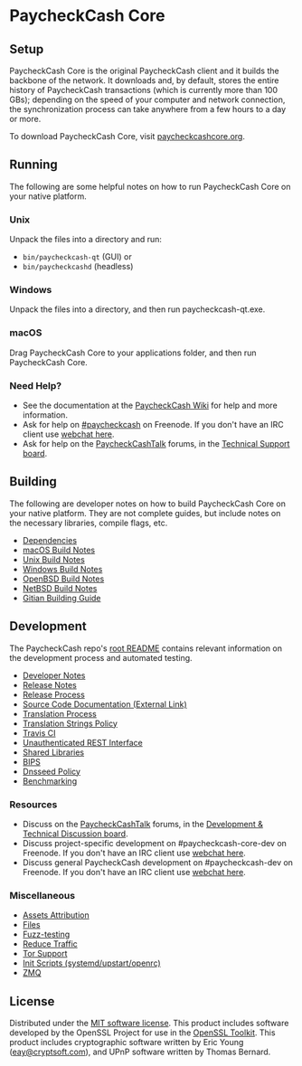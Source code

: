PaycheckCash Core
=============

Setup
---------------------
PaycheckCash Core is the original PaycheckCash client and it builds the backbone of the network. It downloads and, by default, stores the entire history of PaycheckCash transactions (which is currently more than 100 GBs); depending on the speed of your computer and network connection, the synchronization process can take anywhere from a few hours to a day or more.

To download PaycheckCash Core, visit [paycheckcashcore.org](https://paycheckcashcore.org/en/releases/).

Running
---------------------
The following are some helpful notes on how to run PaycheckCash Core on your native platform.

### Unix

Unpack the files into a directory and run:

- `bin/paycheckcash-qt` (GUI) or
- `bin/paycheckcashd` (headless)

### Windows

Unpack the files into a directory, and then run paycheckcash-qt.exe.

### macOS

Drag PaycheckCash Core to your applications folder, and then run PaycheckCash Core.

### Need Help?

* See the documentation at the [PaycheckCash Wiki](https://en.paycheckcash.it/wiki/Main_Page)
for help and more information.
* Ask for help on [#paycheckcash](http://webchat.freenode.net?channels=paycheckcash) on Freenode. If you don't have an IRC client use [webchat here](http://webchat.freenode.net?channels=paycheckcash).
* Ask for help on the [PaycheckCashTalk](https://paycheckcashtalk.org/) forums, in the [Technical Support board](https://paycheckcashtalk.org/index.php?board=4.0).

Building
---------------------
The following are developer notes on how to build PaycheckCash Core on your native platform. They are not complete guides, but include notes on the necessary libraries, compile flags, etc.

- [Dependencies](dependencies.md)
- [macOS Build Notes](build-osx.md)
- [Unix Build Notes](build-unix.md)
- [Windows Build Notes](build-windows.md)
- [OpenBSD Build Notes](build-openbsd.md)
- [NetBSD Build Notes](build-netbsd.md)
- [Gitian Building Guide](gitian-building.md)

Development
---------------------
The PaycheckCash repo's [root README](/README.md) contains relevant information on the development process and automated testing.

- [Developer Notes](developer-notes.md)
- [Release Notes](release-notes.md)
- [Release Process](release-process.md)
- [Source Code Documentation (External Link)](https://dev.visucore.com/paycheckcash/doxygen/)
- [Translation Process](translation_process.md)
- [Translation Strings Policy](translation_strings_policy.md)
- [Travis CI](travis-ci.md)
- [Unauthenticated REST Interface](REST-interface.md)
- [Shared Libraries](shared-libraries.md)
- [BIPS](bips.md)
- [Dnsseed Policy](dnsseed-policy.md)
- [Benchmarking](benchmarking.md)

### Resources
* Discuss on the [PaycheckCashTalk](https://paycheckcashtalk.org/) forums, in the [Development & Technical Discussion board](https://paycheckcashtalk.org/index.php?board=6.0).
* Discuss project-specific development on #paycheckcash-core-dev on Freenode. If you don't have an IRC client use [webchat here](http://webchat.freenode.net/?channels=paycheckcash-core-dev).
* Discuss general PaycheckCash development on #paycheckcash-dev on Freenode. If you don't have an IRC client use [webchat here](http://webchat.freenode.net/?channels=paycheckcash-dev).

### Miscellaneous
- [Assets Attribution](assets-attribution.md)
- [Files](files.md)
- [Fuzz-testing](fuzzing.md)
- [Reduce Traffic](reduce-traffic.md)
- [Tor Support](tor.md)
- [Init Scripts (systemd/upstart/openrc)](init.md)
- [ZMQ](zmq.md)

License
---------------------
Distributed under the [MIT software license](/COPYING).
This product includes software developed by the OpenSSL Project for use in the [OpenSSL Toolkit](https://www.openssl.org/). This product includes
cryptographic software written by Eric Young ([eay@cryptsoft.com](mailto:eay@cryptsoft.com)), and UPnP software written by Thomas Bernard.
